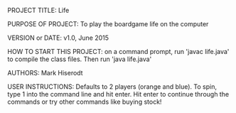 PROJECT TITLE: Life

PURPOSE OF PROJECT: To play the boardgame life on the computer

VERSION or DATE: v1.0, June 2015

HOW TO START THIS PROJECT: on a command prompt, run 'javac life.java' to compile the class files. Then run 'java life.java'

AUTHORS: Mark Hiserodt

USER INSTRUCTIONS: Defaults to 2 players (orange and blue). To spin, type 1 into the command line and hit enter. Hit enter to continue through the commands or try other commands like buying stock!
